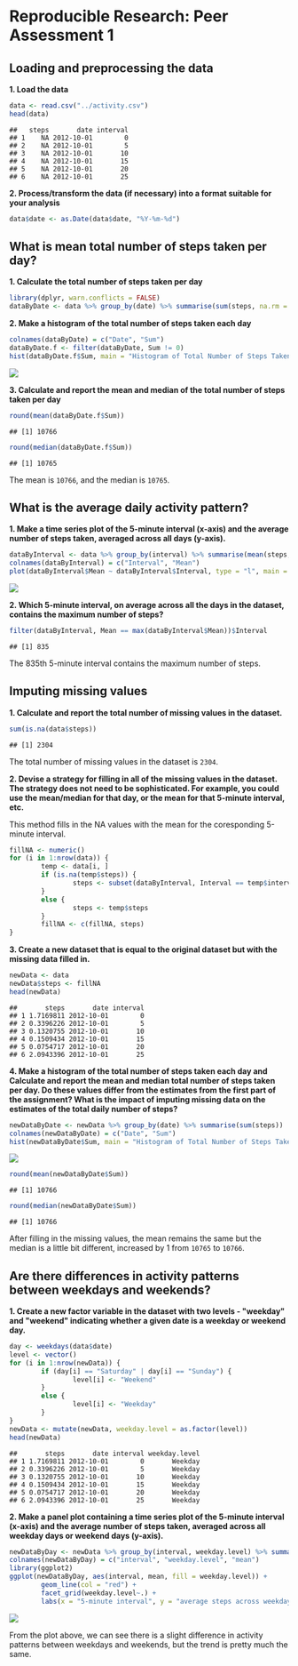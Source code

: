 # Reproducible Research: Peer Assessment 1

## Loading and preprocessing the data

**1. Load the data**

```r
data <- read.csv("../activity.csv")
head(data)
```

```
##   steps       date interval
## 1    NA 2012-10-01        0
## 2    NA 2012-10-01        5
## 3    NA 2012-10-01       10
## 4    NA 2012-10-01       15
## 5    NA 2012-10-01       20
## 6    NA 2012-10-01       25
```

**2. Process/transform the data (if necessary) into a format suitable for your analysis**

```r
data$date <- as.Date(data$date, "%Y-%m-%d")
```

## What is mean total number of steps taken per day?

**1. Calculate the total number of steps taken per day**

```r
library(dplyr, warn.conflicts = FALSE)
dataByDate <- data %>% group_by(date) %>% summarise(sum(steps, na.rm = TRUE))
```

**2. Make a histogram of the total number of steps taken each day**

```r
colnames(dataByDate) = c("Date", "Sum")
dataByDate.f <- filter(dataByDate, Sum != 0)
hist(dataByDate.f$Sum, main = "Histogram of Total Number of Steps Taken per Day", xlab = "total number of steps taken per day", col = "green")
```

![](PA1_template_files/figure-html/unnamed-chunk-4-1.png) 

**3. Calculate and report the mean and median of the total number of steps taken per day**

```r
round(mean(dataByDate.f$Sum))
```

```
## [1] 10766
```

```r
round(median(dataByDate.f$Sum))
```

```
## [1] 10765
```
The mean is ```10766```, and the median is ```10765```.

## What is the average daily activity pattern?

**1. Make a time series plot of the 5-minute interval (x-axis) and the average number of steps taken, averaged across all days (y-axis).**

```r
dataByInterval <- data %>% group_by(interval) %>% summarise(mean(steps, na.rm = TRUE))
colnames(dataByInterval) = c("Interval", "Mean")
plot(dataByInterval$Mean ~ dataByInterval$Interval, type = "l", main = "Average Number of Steps Taken", xlab = "5-minute interval", ylab = "average steps across all days", col = "red")
```

![](PA1_template_files/figure-html/unnamed-chunk-6-1.png) 

**2. Which 5-minute interval, on average across all the days in the dataset, contains the maximum number of steps?**

```r
filter(dataByInterval, Mean == max(dataByInterval$Mean))$Interval
```

```
## [1] 835
```
The 835th 5-minute interval contains the maximum number of steps.

## Imputing missing values

**1. Calculate and report the total number of missing values in the dataset.**

```r
sum(is.na(data$steps))
```

```
## [1] 2304
```
The total number of missing values in the dataset is ```2304```.

**2. Devise a strategy for filling in all of the missing values in the dataset. The strategy does not need to be sophisticated. For example, you could use the mean/median for that day, or the mean for that 5-minute interval, etc.**

This method fills in the NA values with the mean for the coresponding 5-minute interval.

```r
fillNA <- numeric()
for (i in 1:nrow(data)) {
        temp <- data[i, ]
        if (is.na(temp$steps)) {
                steps <- subset(dataByInterval, Interval == temp$interval)$Mean
        }
        else {
                steps <- temp$steps
        }
        fillNA <- c(fillNA, steps)
}
```

**3. Create a new dataset that is equal to the original dataset but with the missing data filled in.**

```r
newData <- data
newData$steps <- fillNA
head(newData)
```

```
##       steps       date interval
## 1 1.7169811 2012-10-01        0
## 2 0.3396226 2012-10-01        5
## 3 0.1320755 2012-10-01       10
## 4 0.1509434 2012-10-01       15
## 5 0.0754717 2012-10-01       20
## 6 2.0943396 2012-10-01       25
```

**4. Make a histogram of the total number of steps taken each day and Calculate and report the mean and median total number of steps taken per day. Do these values differ from the estimates from the first part of the assignment? What is the impact of imputing missing data on the estimates of the total daily number of steps?**

```r
newDataByDate <- newData %>% group_by(date) %>% summarise(sum(steps))
colnames(newDataByDate) = c("Date", "Sum")
hist(newDataByDate$Sum, main = "Histogram of Total Number of Steps Taken per Day", xlab = "total number of steps taken per day", col = "green")
```

![](PA1_template_files/figure-html/unnamed-chunk-11-1.png) 

```r
round(mean(newDataByDate$Sum))
```

```
## [1] 10766
```

```r
round(median(newDataByDate$Sum))
```

```
## [1] 10766
```
After filling in the missing values, the mean remains the same but the median is a little bit different, increased by 1 from ```10765``` to ```10766```.

## Are there differences in activity patterns between weekdays and weekends?

**1. Create a new factor variable in the dataset with two levels - "weekday" and "weekend" indicating whether a given date is a weekday or weekend day.**

```r
day <- weekdays(data$date)
level <- vector()
for (i in 1:nrow(newData)) {
        if (day[i] == "Saturday" | day[i] == "Sunday") {
                level[i] <- "Weekend"
        }
        else {
                level[i] <- "Weekday"
        }
}
newData <- mutate(newData, weekday.level = as.factor(level))
head(newData)
```

```
##       steps       date interval weekday.level
## 1 1.7169811 2012-10-01        0       Weekday
## 2 0.3396226 2012-10-01        5       Weekday
## 3 0.1320755 2012-10-01       10       Weekday
## 4 0.1509434 2012-10-01       15       Weekday
## 5 0.0754717 2012-10-01       20       Weekday
## 6 2.0943396 2012-10-01       25       Weekday
```

**2. Make a panel plot containing a time series plot of the 5-minute interval (x-axis) and the average number of steps taken, averaged across all weekday days or weekend days (y-axis).**

```r
newDataByDay <- newData %>% group_by(interval, weekday.level) %>% summarise(mean(steps))
colnames(newDataByDay) = c("interval", "weekday.level", "mean")
library(ggplot2)
ggplot(newDataByDay, aes(interval, mean, fill = weekday.level)) +
        geom_line(col = "red") +
        facet_grid(weekday.level~.) +
        labs(x = "5-minute interval", y = "average steps across weekday levels", title = "Average Number of Steps Taken")
```

![](PA1_template_files/figure-html/unnamed-chunk-13-1.png) 

From the plot above, we can see there is a slight difference in activity patterns between weekdays and weekends, but the trend is pretty much the same.
